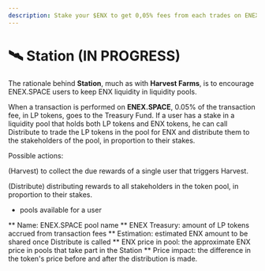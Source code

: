 ```yaml
---
description: Stake your $ENX to get 0,05% fees from each trades on ENEX.SPACE
---
```


# 🛰 Station (IN PROGRESS)

The rationale behind **Station**, much as with **Harvest Farms**, is to encourage ENEX.SPACE users to keep ENX liquidity in liquidity pools. 

When a transaction is performed on **ENEX.SPACE**, 0.05% of the transaction fee, in LP tokens, goes to the Treasury Fund. If a user has a stake in a liquidity pool that holds both LP tokens and ENX tokens, he can call Distribute to trade the LP tokens in the pool for ENX and distribute them to the stakeholders of the pool, in proportion to their stakes. 

Possible actions: 

(Harvest) to collect the due rewards of a single user that triggers Harvest.

(Distribute) distributing rewards to all stakeholders in the token pool, in proportion to their stakes. 

- pools available for a user

** Name: ENEX.SPACE pool name
** ENEX Treasury: amount of LP tokens accrued from transaction fees
** Estimation: estimated ENX amount to be shared once Distribute is called
** ENX price in pool: the approximate ENX price in pools that take part in the Station
** Price impact: the difference in the token's price before and after the distribution is made.
